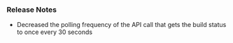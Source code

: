 ### Release Notes

* Decreased the polling frequency of the API call that gets the build status to once every 30 seconds